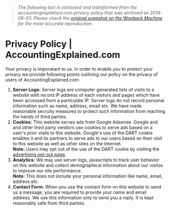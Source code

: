 > *The following text is extracted and transformed from the accountingexplained.com privacy policy that was archived on 2014-06-03. Please check the [original snapshot on the Wayback Machine](https://web.archive.org/web/20140603150736id_/http%3A//accountingexplained.com/privacy) for the most accurate reproduction.*

# Privacy Policy | AccountingExplained.com

Your privacy is imporatant to us. In order to enable you to protect your privacy we provide following points outlining our policy on the privacy of users of AccountingExplained.com:

  1. **Server Logs:** Server logs are computer generated lists of visits to a website with record IP address of each visitors and pages which have been accessed from a particulate IP. Server logs do not record personal information such as name, address, email etc. We have made reasonable secruity measures to protect such information from reaching the hands of third parties.
  2. **Cookies:** This website serves ads from Google Adsense. Google and and other third party vendors use cookies to serve ads based on a user's prior visits to this website. Google's use of the DART cookie enables it and its partners to serve ads to our users based on their visit to this website as well as other sites on the Internet.  
**Note:** Users may opt out of the use of the DART cookie by visiting the [advertising opt-out page](https://www.google.com/settings/ads/onweb/#display_optout).
  3. **Analytics:** We may use server logs, javascripts to track user behavior on this website and collect demographical information about our visitos to improve our site performance.  
**Note:** This does not include your personal information like name, email, address etc.
  4. **Contact Form:** When you use the contact form on this website to send us a message, you are required to provide your name and email address. We use this information only to send you a reply. It is kept reasonably safe from third parties.


